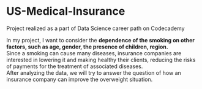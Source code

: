 # US-Medical-Insurance
Project realized as a part of Data Science career path on Codecademy

In my project, I want to consider the **dependence of the smoking on other factors, such as age, gender, the presence of children, region.** <br> Since a smoking can cause many diseases, insurance companies are interested in lowering it and making healthy their clients, reducing the risks of payments for the treatment of associated diseases. <br> After analyzing the data, we will try to answer the question of how an insurance company can improve the overweight situation.
